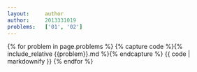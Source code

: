 ```yaml
---
layout:     author
author:     2013331019
problems:   ['01', '02']
---
```



{% for problem in page.problems %}
{% capture code %}{% include_relative {{problem}}.md %}{% endcapture %}
{{ code | markdownify }}
{% endfor %}